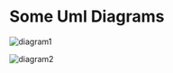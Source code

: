 # Some Uml Diagrams

![diagram1](http://www.plantuml.com/plantuml/proxy?cache=no&src=https://raw.github.com/ddanilyuk/OBD2019/master/documents/PlantUmlMarkdown/Diagrams/Diagram1.iuml)

![diagram2](http://www.plantuml.com/plantuml/proxy?cache=no&src=https://raw.github.com/ddanilyuk/OBD2019/master/documents/PlantUmlMarkdown/Diagrams/Diagram2.iuml)
